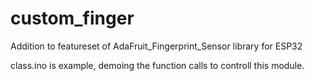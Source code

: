 # custom_finger
Addition to featureset of AdaFruit_Fingerprint_Sensor library for ESP32

class.ino is example, demoing the function calls to controll this module.
